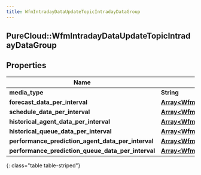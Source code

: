 ```yaml
---
title: WfmIntradayDataUpdateTopicIntradayDataGroup
---
```

## PureCloud::WfmIntradayDataUpdateTopicIntradayDataGroup

## Properties

|Name | Type | Description | Notes|
|------------ | ------------- | ------------- | -------------|
| **media_type** | **String** |  | [optional] |
| **forecast_data_per_interval** | [**Array&lt;WfmIntradayDataUpdateTopicIntradayForecastData&gt;**](WfmIntradayDataUpdateTopicIntradayForecastData.html) |  | [optional] |
| **schedule_data_per_interval** | [**Array&lt;WfmIntradayDataUpdateTopicIntradayScheduleData&gt;**](WfmIntradayDataUpdateTopicIntradayScheduleData.html) |  | [optional] |
| **historical_agent_data_per_interval** | [**Array&lt;WfmIntradayDataUpdateTopicIntradayHistoricalAgentData&gt;**](WfmIntradayDataUpdateTopicIntradayHistoricalAgentData.html) |  | [optional] |
| **historical_queue_data_per_interval** | [**Array&lt;WfmIntradayDataUpdateTopicIntradayHistoricalQueueData&gt;**](WfmIntradayDataUpdateTopicIntradayHistoricalQueueData.html) |  | [optional] |
| **performance_prediction_agent_data_per_interval** | [**Array&lt;WfmIntradayDataUpdateTopicIntradayPerformancePredictionAgentData&gt;**](WfmIntradayDataUpdateTopicIntradayPerformancePredictionAgentData.html) |  | [optional] |
| **performance_prediction_queue_data_per_interval** | [**Array&lt;WfmIntradayDataUpdateTopicIntradayPerformancePredictionQueueData&gt;**](WfmIntradayDataUpdateTopicIntradayPerformancePredictionQueueData.html) |  | [optional] |
{: class="table table-striped"}


